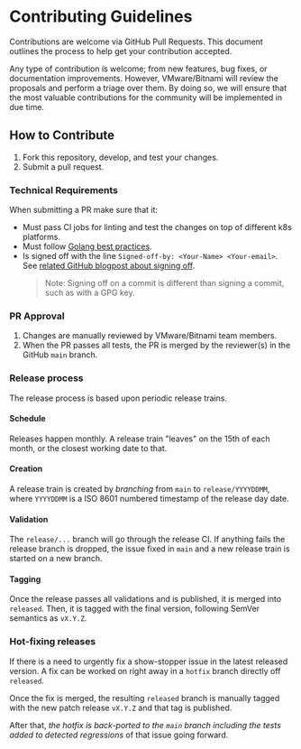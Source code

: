 # Contributing Guidelines

Contributions are welcome via GitHub Pull Requests. This document outlines the process to help get your contribution accepted.

Any type of contribution is welcome; from new features, bug fixes, or documentation improvements. However, VMware/Bitnami will review the proposals and perform a triage over them. By doing so, we will ensure that the most valuable contributions for the community will be implemented in due time.

## How to Contribute

1. Fork this repository, develop, and test your changes.
2. Submit a pull request.

### Technical Requirements

When submitting a PR make sure that it:

- Must pass CI jobs for linting and test the changes on top of different k8s platforms.
- Must follow [Golang best practices](https://go.dev/doc/effective_go).
- Is signed off with the line `Signed-off-by: <Your-Name> <Your-email>`. See [related GitHub blogpost about signing off](https://github.blog/changelog/2022-06-08-admins-can-require-sign-off-on-web-based-commits/).
  > Note: Signing off on a commit is different than signing a commit, such as with a GPG key.

### PR Approval

1. Changes are manually reviewed by VMware/Bitnami team members.
2. When the PR passes all tests, the PR is merged by the reviewer(s) in the GitHub `main` branch.

### Release process

The release process is based upon periodic release trains.

#### Schedule

Releases happen monthly. A release train "leaves" on the 15th of each month, or the closest working date to that.
 
#### Creation

A release train is created by *branching* from `main` to `release/YYYYDDMM`, where `YYYYDDMM` is a ISO 8601 numbered timestamp of the release day date.

#### Validation

The `release/...` branch will go through the release CI. If anything fails the release branch is dropped, the issue fixed in `main` and a new release train is started on a new branch.

#### Tagging

Once the release passes all validations and is published, it is merged into `released`. Then, it is tagged with the final version, following SemVer semantics as `vX.Y.Z`.

### Hot-fixing releases

If there is a need to urgently fix a show-stopper issue in the latest released version. A fix can be worked on right away in a `hotfix` branch directly off `released`.

Once the fix is merged, the resulting `released` branch is manually tagged with the new patch release `vX.Y.Z` and that tag is published.

After that, *the hotfix is back-ported to the `main` branch including the tests added to detected regressions* of that issue going forward.
